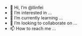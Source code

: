 - 👋 Hi, I’m @llinfei
- 👀 I’m interested in ...
- 🌱 I’m currently learning ...
- 💞️ I’m looking to collaborate on ...
- 📫 How to reach me ...

<!---
llinfei/llinfei is a ✨ special ✨ repository because its `README.md` (this file) appears on your GitHub profile.
You can click the Preview link to take a look at your changes.
--->
